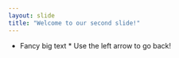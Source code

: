 ```yaml
---
layout: slide
title: "Welcome to our second slide!"
---
```

* Fancy big text *
Use the left arrow to go back!
